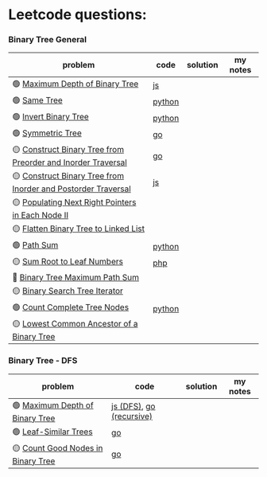 # Leetcode questions:

### Binary Tree General

| problem                                                                                                                                                    | code                                                                                                                    | solution | my notes |
| ---------------------------------------------------------------------------------------------------------------------------------------------------------- | ----------------------------------------------------------------------------------------------------------------------- | -------- | -------- |
| 🟢 [Maximum Depth of Binary Tree](https://leetcode.com/problems/maximum-depth-of-binary-tree/)                                                             | [js](https://github.com/shayansm2/leetcodeSolutions/blob/main/src/easy/MaximumDepthBinaryTree.js)                       |
| 🟢 [Same Tree](https://leetcode.com/problems/same-tree/)                                                                                                   | [python](https://github.com/shayansm2/leetcodeSolutions/blob/main/src/easy/SameTree.py)                                 |
| 🟢 [Invert Binary Tree](https://leetcode.com/problems/invert-binary-tree/)                                                                                 | [python](https://github.com/shayansm2/leetcodeSolutions/blob/main/src/easy/InvertBinaryTree.py)                         |
| 🟢 [Symmetric Tree](https://leetcode.com/problems/symmetric-tree/)                                                                                         | [go](https://github.com/shayansm2/leetcodeSolutions/blob/main/src/easy/SymmetricTree.go)                                |
| 🟡 [Construct Binary Tree from Preorder and Inorder Traversal](https://leetcode.com/problems/construct-binary-tree-from-preorder-and-inorder-traversal/)   | [go](https://github.com/shayansm2/leetcodeSolutions/blob/main/src/easy/ConstructBinaryTreePreorderInorderTraversal.go)  |
| 🟡 [Construct Binary Tree from Inorder and Postorder Traversal](https://leetcode.com/problems/construct-binary-tree-from-inorder-and-postorder-traversal/) | [js](https://github.com/shayansm2/leetcodeSolutions/blob/main/src/easy/ConstructBinaryTreeInorderPostorderTraversal.js) |
| 🟡 [Populating Next Right Pointers in Each Node II](https://leetcode.com/problems/populating-next-right-pointers-in-each-node-ii/)                         |
| 🟡 [Flatten Binary Tree to Linked List](https://leetcode.com/problems/flatten-binary-tree-to-linked-list/)                                                 |
| 🟢 [Path Sum](https://leetcode.com/problems/path-sum/)                                                                                                     | [python](https://github.com/shayansm2/leetcodeSolutions/blob/main/src/easy/PathSum.py)                                  |
| 🟡 [Sum Root to Leaf Numbers](https://leetcode.com/problems/sum-root-to-leaf-numbers/)                                                                     | [php](https://github.com/shayansm2/leetcodeSolutions/blob/main/src/easy/SumRootLeafNumbers.php)                         |
| 🔴 [Binary Tree Maximum Path Sum](https://leetcode.com/problems/binary-tree-maximum-path-sum/)                                                             |
| 🟡 [Binary Search Tree Iterator](https://leetcode.com/problems/binary-search-tree-iterator/)                                                               |
| 🟢 [Count Complete Tree Nodes](https://leetcode.com/problems/count-complete-tree-nodes/)                                                                   | [python](https://github.com/shayansm2/leetcodeSolutions/blob/main/src/easy/CountCompleteTreeNodes.py)                   |
| 🟡 [Lowest Common Ancestor of a Binary Tree](https://leetcode.com/problems/lowest-common-ancestor-of-a-binary-tree/)                                       |

### Binary Tree - DFS

| problem                                                                                              | code                                                                                                                                                                                                                   | solution | my notes |
| ---------------------------------------------------------------------------------------------------- | ---------------------------------------------------------------------------------------------------------------------------------------------------------------------------------------------------------------------- | -------- | -------- |
| 🟢 [Maximum Depth of Binary Tree](https://leetcode.com/problems/maximum-depth-of-binary-tree/)       | [js (DFS)](https://github.com/shayansm2/leetcodeSolutions/blob/main/src/easy/MaximumDepthBinaryTree.js), [go (recursive)](https://github.com/shayansm2/leetcodeSolutions/blob/main/src/easy/MaximumDepthBinaryTree.go) |
| 🟢 [Leaf-Similar Trees](https://leetcode.com/problems/leaf-similar-trees/)                           | [go](https://github.com/shayansm2/leetcodeSolutions/blob/main/src/easy/LeafSimilarTrees.go)                                                                                                                            |
| 🟡 [Count Good Nodes in Binary Tree](https://leetcode.com/problems/count-good-nodes-in-binary-tree/) | [go](https://github.com/shayansm2/leetcodeSolutions/blob/main/src/medium/CountGoodNodesBinaryTree.go)                                                                                                                  |
